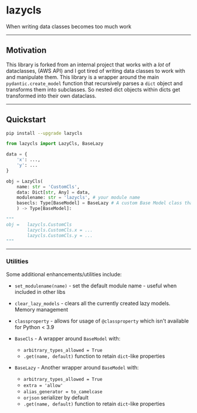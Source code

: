 # lazycls
 When writing data classes becomes too much work

---

## Motivation

This library is forked from an internal project that works with a _lot_ of dataclasses, (AWS API) and I got tired of writing data classes to work with and manipulate them. This library is a wrapper around the main `pydantic.create_model` function that recursively parses a `dict` object and transforms them into subclasses. So nested dict objects within dicts get transformed into their own dataclass.

---

## Quickstart

```bash
pip install --upgrade lazycls
```

```python
from lazycls import LazyCls, BaseLazy

data = {
    'x': ...,
    'y': ...
}

obj = LazyCls(
    name: str = 'CustomCls',
    data: Dict[str, Any] = data, 
    modulename: str = 'lazycls', # your module name
    basecls: Type[BaseModel] = BaseLazy # A custom Base Model class that is used to generate the model
    ) -> Type[BaseModel]:

"""
obj =   lazycls.CustomCls
        lazycls.CustomCls.x = ...
        lazycls.CustomCls.y = ...
"""

```

---
### Utilities

Some additional enhancements/utilities include:

- `set_modulename(name)` - set the default module name - useful when included in other libs

- `clear_lazy_models` - clears all the currently created lazy models. Memory management

- `classproperty` - allows for usage of `@classproperty` which isn't available for Python < 3.9

- `BaseCls` - A wrapper around `BaseModel` with:
    - `arbitrary_types_allowed = True`
    - `.get(name, default)` function to retain `dict`-like properties

- `BaseLazy` - Another wrapper around `BaseModel` with:
    - `arbitrary_types_allowed = True`
    - `extra = 'allow'`
    - `alias_generator = to_camelcase`
    - `orjson` serializer by default
    - `.get(name, default)` function to retain `dict`-like properties


